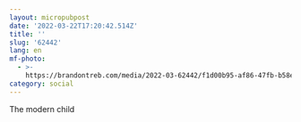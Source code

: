 ```yaml
---
layout: micropubpost
date: '2022-03-22T17:20:42.514Z'
title: ''
slug: '62442'
lang: en
mf-photo:
  - >-
    https://brandontreb.com/media/2022-03-62442/f1d00b95-af86-47fb-b58e-ba125200db93.jpeg
category: social
---
```

The modern child
